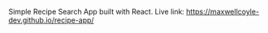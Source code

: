 Simple Recipe Search App built with React.
Live link: https://maxwellcoyle-dev.github.io/recipe-app/


